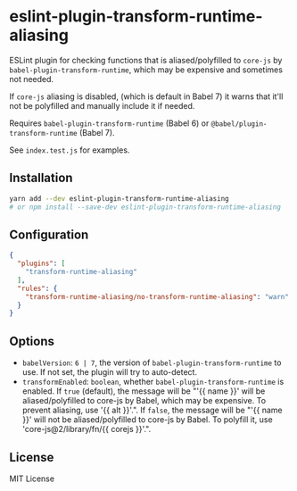 # eslint-plugin-transform-runtime-aliasing
ESLint plugin for checking functions that is aliased/polyfilled to `core-js`
by `babel-plugin-transform-runtime`, which may be expensive and sometimes not needed.

If `core-js` aliasing is disabled, (which is default in Babel 7) it warns that
it'll not be polyfilled and manually include it if needed.

Requires `babel-plugin-transform-runtime` (Babel 6) or
`@babel/plugin-transform-runtime` (Babel 7).

See `index.test.js` for examples.

## Installation
```bash
yarn add --dev eslint-plugin-transform-runtime-aliasing
# or npm install --save-dev eslint-plugin-transform-runtime-aliasing
```

## Configuration
```json
{
  "plugins": [
    "transform-runtime-aliasing"
  ],
  "rules": {
    "transform-runtime-aliasing/no-transform-runtime-aliasing": "warn"
  }
}
```

## Options
* `babelVersion`: `6 | 7`, the version of `babel-plugin-transform-runtime` to use.
If not set, the plugin will try to auto-detect.
* `transformEnabled`: `boolean`, whether `babel-plugin-transform-runtime` is enabled.
If `true` (default), the message will be "'{{ name }}' will be aliased/polyfilled to
core-js by Babel, which may be expensive. To prevent aliasing, use '{{ alt }}'.".
If `false`, the message will be "'{{ name }}' will not be aliased/polyfilled to
core-js by Babel. To polyfill it, use 'core-js@2/library/fn/{{ corejs }}'.".

## License
MIT License
